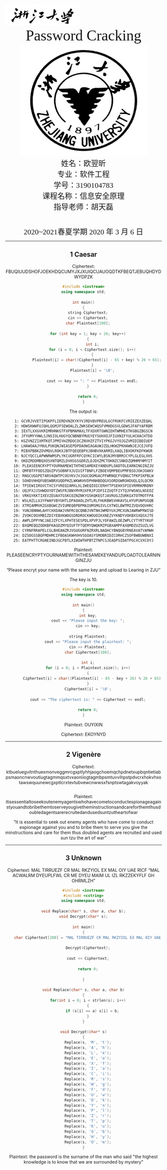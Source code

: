  

<img src="picture/1.png" alt="1" style="zoom:80%;" />



<center><font face="Time News Roman" size="18">Password Cracking</font>



<img src="picture/2.png" alt="2" style="zoom:90%;" />



<center>
    <font face="楷体" size="5">姓名：欧翌昕</font>
</center>

<center>
    <font face="楷体" size="5">专业：软件工程</font>
</center>

<center>
    <font face="楷体" size="5">学号：3190104783</font>
</center>

<center>
    <font face="楷体" size="5">课程名称：信息安全原理</font>
</center>

<center>
    <font face="楷体" size="5">指导老师：胡天磊</font>
</center>


​    

<center>
    </font><font face="黑体" size="5">2020~2021春夏学期 2020 年 3 月 6 日</font>
</center>


---

## 1 Caesar

Ciphertext: FBUQIUUDSHOFJOEKHDQCUMYJXJXUIQCUAUOQDTKFBEQTJEBUQHDYDWYDPZK

```c++
#include <iostream>
using namespace std;

int main()
{
    string Ciphertext;
    cin >> Ciphertext;
    char Plaintext[100];

    for (int key = 1; key < 26; key++)
    {
        int i;
        for (i = 0; i < Ciphertext.size(); i++)
        {
            Plaintext[i] = char((Ciphertext[i] - 65 + key) % 26 + 65);
        }
        Plaintext[i] = '\0';

        cout << key << ": " << Plaintext << endl;
    }
    
    return 0;
}
```

The output is:

```out
1: GCVRJVVETIPGKPFLIERDVNZKYKYVJRDVBVPREULGCFRUKFCVRIEZEXZEQAL
2: HDWSKWWFUJQHLQGMJFSEWOALZLZWKSEWCWQSFVMHDGSVLGDWSJFAFYAFRBM
3: IEXTLXXGVKRIMRHNKGTFXPBMAMAXLTFXDXRTGWNIEHTWMHEXTKGBGZBGSCN
4: JFYUMYYHWLSJNSIOLHUGYQCNBNBYMUGYEYSUHXOJFIUXNIFYULHCHACHTDO
5: KGZVNZZIXMTKOTJPMIVHZRDOCOCZNVHZFZTVIYPKGJVYOJGZVMIDIBDIUEP
6: LHAWOAAJYNULPUKQNJWIASEPDPDAOWIAGAUWJZQLHKWZPKHAWNJEJCEJVFQ
7: MIBXPBBKZOVMQVLROKXJBTFQEQEBPXJBHBVXKARMILXAQLIBXOKFKDFKWGR
8: NJCYQCCLAPWNRWMSPLYKCUGRFRFCQYKCICWYLBSNJMYBRMJCYPLGLEGLXHS
9: OKDZRDDMBQXOSXNTQMZLDVHSGSGDRZLDJDXZMCTOKNZCSNKDZQMHMFHMYIT
10: PLEASEENCRYPTYOURNAMEWITHTHESAMEKEYANDUPLOADTOLEARNINGINZJU
11: QMFBTFFODSZQUZPVSOBNFXJUIUIFTBNFLFZBOEVQMPBEUPMFBSOJOHJOAKV
12: RNGCUGGPETARVAQWTPCOGYKVJVJGUCOGMGACPFWRNQCFVQNGCTPKPIKPBLW
13: SOHDVHHQFUBSWBRXUQDPHZLWKWKHVDPHNHBDQGXSORDGWROHDUQLQJLQCMX
14: TPIEWIIRGVCTXCSYVREQIAMXLXLIWEQIOICERHYTPSEHXSPIEVRMRKMRDNY
15: UQJFXJJSHWDUYDTZWSFRJBNYMYMJXFRJPJDFSIZUQTFIYTQJFWSNSLNSEOZ
16: VRKGYKKTIXEVZEUAXTGSKCOZNZNKYGSKQKEGTJAVRUGJZURKGXTOTMOTFPA
17: WSLHZLLUJYFWAFVBYUHTLDPAOAOLZHTLRLFHUKBWSVHKAVSLHYUPUNPUGQB
18: XTMIAMMVKZGXBGWCZVIUMEQBPBPMAIUMSMGIVLCXTWILBWTMIZVQVOQVHRC
19: YUNJBNNWLAHYCHXDAWJVNFRCQCQNBJVNTNHJWMDYUXJMCXUNJAWRWPRWISD
20: ZVOKCOOXMBIZDIYEBXKWOGSDRDROCKWOUOIKXNEZVYKNDYVOKBXSXQSXJTE
21: AWPLDPPYNCJAEJZFCYLXPHTESESPDLXPVPJLYOFAWZLOEZWPLCYTYRTYKUF
22: BXQMEQQZODKBFKAGDZMYQIUFTFTQEMYQWQKMZPGBXAMPFAXQMDZUZSUZLVG
23: CYRNFRRAPELCGLBHEANZRJVGUGURFNZRXRLNAQHCYBNQGBYRNEAVATVAMWH
24: DZSOGSSBQFMDHMCIFBOASKWHVHVSGOASYSMOBRIDZCORHCZSOFBWBUWBNXI
25: EATPHTTCRGNEINDJGCPBTLXIWIWTHPBTZTNPCSJEADPSIDATPGCXCVXCOYJ
```

Plaintext: PLEASEENCRYPTYOURNAMEWITHTHESAMEKEYANDUPLOADTOLEARNINGINZJU

“Please encryt your name with the same key and upload to Learing in ZJU”

The key is 10.

```c++
#include <iostream>
using namespace std;

int main()
{
    int key;
    cout << "Please input the key: ";
    cin >> key;

    string Plaintext;
    cout << "Please input the plaintext: ";
    cin >> Plaintext;
    char Ciphertext[100];

    int i;
    for (i = 0; i < Plaintext.size(); i++)
    {
        Ciphertext[i] = char((Plaintext[i] - 65 - key + 26) % 26 + 65);
    }
    Ciphertext[i] = '\0';

    cout << "The ciphertext is: " << Ciphertext << endl;
    
    return 0;
}
```

Plaintext: OUYIXIN

Ciphertext: EKOYNYD

---



## 2 Vigenère

Ciphertext: ktbueluegvitnthuexmonveggmrcgxptlyhhjaogchoemqchpdnetxupbqntietiabpsmaoncnwvoutiugtagmmqsxtvxaoniiogtagmbpsmtuvvihpstpdvcrxhokvhxotawswquunewcgxptlcrxtevtubvewcnwwsxfsnptswtagakvoyyak

```

```

Plaintext: itisessentialtoseekoutenemyagentswhohavecometoconductespionageagainstyouandtobribethemtoserveyougivetheminstructionsandcareforthemthusdoubledagentsarerecruitedandusedsuntzutheartofwar

“It is essential to seek out enemy agents who have come to conduct espionage against you and to bribe them to serve you give the minstructions and care for them thus doubled agents are recruited and used sun tzu the art of war”

---



## 3 Unknown

Ciphertext: MAL TIRRUEZF CR MAL RKZYIOL EX MAL OIY UAE RICF “MAL ACWALRM DYEUPLFWL CR ME DYEU MAIM UL IZL RKZZEKYFLF GH OHRMLZH”

```c++
#include <iostream>
#include <cstring>
using namespace std;

void Replace(char* s, char a, char b);
void Decrypt(char* s);

int main()
{
    char Ciphertext[200] = "MAL TIRRUEZF CR MAL RKZYIOL EX MAL OIY UAE RICF \"MAL ACWALRM DYEUPLFWL CR ME DYEU MAIM UL IZL RKZZEKYFLF GH OHRMLZH\"\0";

    Decrypt(Ciphertext);

    cout << Ciphertext;

    return 0;
    
}

void Replace(char* s, char a, char b)
{
    for(int i = 0; i < strlen(s); i++)
    {
        if (s[i] == a) s[i] = b;
    }
}

void Decrypt(char* s)
{
    Replace(s, 'M', 't');
    Replace(s, 'A', 'h');
    Replace(s, 'L', 'e');
    Replace(s, 'E', 'o');
    Replace(s, 'X', 'f');
    Replace(s, 'I', 'a');
    Replace(s, 'C', 'i');
    Replace(s, 'R', 's');
    Replace(s, 'W', 'g');
    Replace(s, 'F', 'd');
    Replace(s, 'U', 'w');
    Replace(s, 'D', 'k');
    Replace(s, 'Y', 'n');
    Replace(s, 'P', 'l');
    Replace(s, 'Z', 'r');
    Replace(s, 'T', 'p');
    Replace(s, 'K', 'u');
    Replace(s, 'G', 'b');
    Replace(s, 'H', 'y');
    Replace(s, 'O', 'm');
}
```

Plaintext: the password is the surname of the man who said "the highest knowledge is to know that we are surrounded by mystery"

